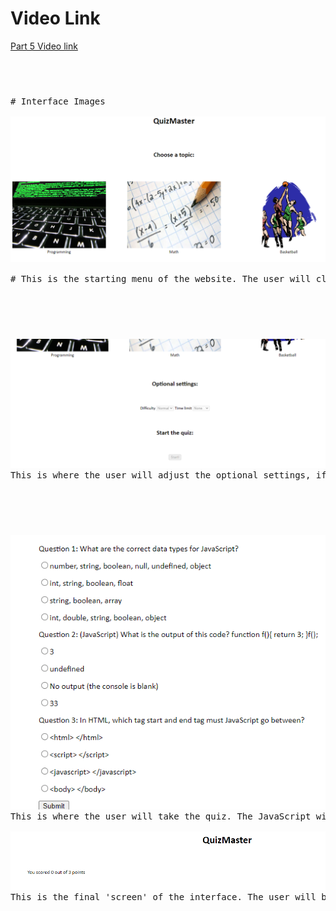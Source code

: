 # Video Link
[Part 5 Video link](https://www.loom.com/share/439d3524ce604467a33c83ff3da4cb5e)

<pre><pre><pre><pre>

# Interface Images

<img src="2022-08-088.png" alt="start menu">

# This is the starting menu of the website. The user will click on one of the pictures which represents each topic.

<pre><pre><pre><pre>

<img src="2022-08-0881.png" alt="settings">
This is where the user will adjust the optional settings, if desired. Once the user has been chosen a topic by clicking one of the pictures above, they will be allowed to change the settings or they can start the quiz.

<pre><pre><pre><pre>

<img src="2022-08-0882.png" alt="quizInterface">
This is where the user will take the quiz. The JavaScript will compute if each radio button clicked corresponds to the correct answer. Once the user clicks the 'submit' button, the scoce will be calculated.

<img src="2022-08-0883.png" alt="quizScore">
This is the final 'screen' of the interface. The user will be given their score out of 3 to let them know how they did.  